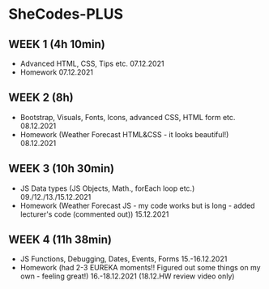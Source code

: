 # SheCodes-PLUS
## WEEK 1 (4h 10min)
* Advanced HTML, CSS, Tips etc. 07.12.2021
* Homework 07.12.2021

## WEEK 2 (8h)
* Bootstrap, Visuals, Fonts, Icons, advanced CSS, HTML form etc. 08.12.2021
* Homework (Weather Forecast HTML&CSS - it looks beautiful!) 08.12.2021

## WEEK 3 (10h 30min)
* JS Data types (JS Objects, Math., forEach loop etc.) 09./12./13./15.12.2021
* Homework (Weather Forecast JS - my code works but is long - added lecturer's code (commented out)) 15.12.2021

## WEEK 4 (11h 38min)
* JS Functions, Debugging, Dates, Events, Forms 15.-16.12.2021
* Homework (had 2-3 EUREKA moments!! Figured out some things on my own - feeling great!) 16.-18.12.2021 (18.12.HW review video only)
